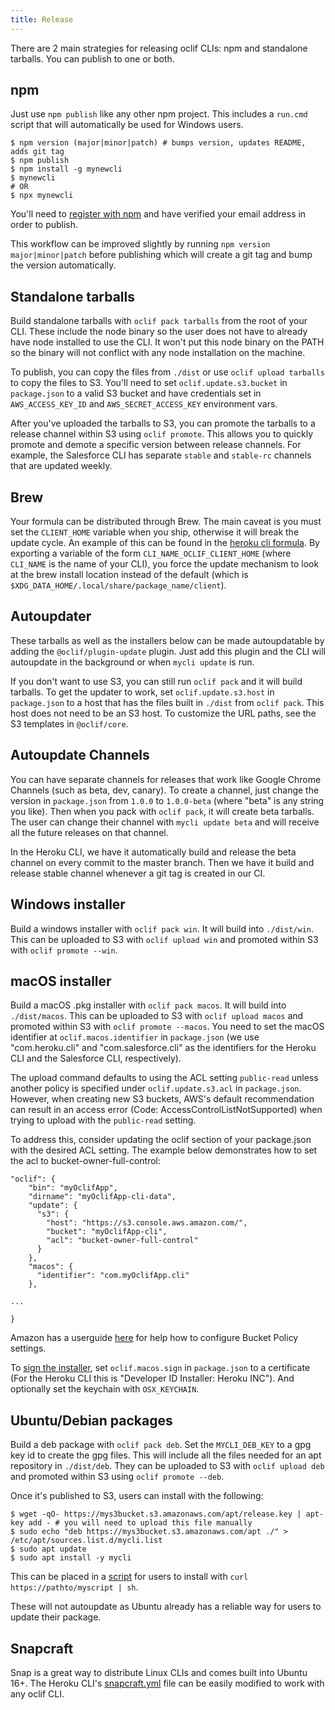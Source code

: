 ```yaml
---
title: Release
---
```


There are 2 main strategies for releasing oclif CLIs: npm and standalone tarballs. You can publish to one or both.

## npm

Just use `npm publish` like any other npm project. This includes a `run.cmd` script that will automatically be used for Windows users.

```sh-session
$ npm version (major|minor|patch) # bumps version, updates README, adds git tag
$ npm publish
$ npm install -g mynewcli
$ mynewcli
# OR
$ npx mynewcli
```

You'll need to [register with npm](https://www.npmjs.com/signup) and have verified your email address in order to publish.

This workflow can be improved slightly by running `npm version major|minor|patch` before publishing which will create a git tag and bump the version automatically.

## Standalone tarballs

Build standalone tarballs with `oclif pack tarballs` from the root of your CLI. These include the node binary so the user does not have to already have node installed to use the CLI. It won't put this node binary on the PATH so the binary will not conflict with any node installation on the machine.

To publish, you can copy the files from `./dist` or use `oclif upload tarballs` to copy the files to S3. You'll need to set `oclif.update.s3.bucket` in `package.json` to a valid S3 bucket and have credentials set in `AWS_ACCESS_KEY_ID` and `AWS_SECRET_ACCESS_KEY` environment vars.

After you've uploaded the tarballs to S3, you can promote the tarballs to a release channel within S3 using `oclif promote`. This allows you to quickly promote and demote a specific version between release channels. For example, the Salesforce CLI has separate `stable` and `stable-rc` channels that are updated weekly.

## Brew

Your formula can be distributed through Brew. The main caveat is you must set the `CLIENT_HOME` variable when you ship, otherwise it will break the update cycle. An example of this can be found in the [heroku cli formula](https://github.com/heroku/homebrew-brew/blob/master/Formula/heroku.rb#L9). By exporting a variable of the form `CLI_NAME_OCLIF_CLIENT_HOME` (where `CLI_NAME` is the name of your CLI), you force the update mechanism to look at the brew install location instead of the default (which is `$XDG_DATA_HOME/.local/share/package_name/client`).

## Autoupdater

These tarballs as well as the installers below can be made autoupdatable by adding the `@oclif/plugin-update` plugin. Just add this plugin and the CLI will autoupdate in the background or when `mycli update` is run.

If you don't want to use S3, you can still run `oclif pack` and it will build tarballs. To get the updater to work, set `oclif.update.s3.host` in `package.json` to a host that has the files built in `./dist` from `oclif pack`. This host does not need to be an S3 host. To customize the URL paths, see the S3 templates in `@oclif/core`.

## Autoupdate Channels

You can have separate channels for releases that work like Google Chrome Channels (such as beta, dev, canary). To create a channel, just change the version in `package.json` from `1.0.0` to `1.0.0-beta` (where "beta" is any string you like). Then when you pack with `oclif pack`, it will create beta tarballs. The user can change their channel with `mycli update beta` and will receive all the future releases on that channel.

In the Heroku CLI, we have it automatically build and release the beta channel on every commit to the master branch. Then we have it build and release stable channel whenever a git tag is created in our CI.

## Windows installer

Build a windows installer with `oclif pack win`. It will build into `./dist/win`. This can be uploaded to S3 with `oclif upload win` and promoted within S3 with `oclif promote --win`.

## macOS installer

Build a macOS .pkg installer with `oclif pack macos`. It will build into `./dist/macos`. This can be uploaded to S3 with `oclif upload macos` and promoted within S3 with `oclif promote --macos`. You need to set the macOS identifier at `oclif.macos.identifier` in `package.json` (we use "com.heroku.cli" and "com.salesforce.cli" as the identifiers for the Heroku CLI and the Salesforce CLI, respectively).

The upload command defaults to using the ACL setting `public-read` unless another policy is specified under `oclif.update.s3.acl` in `package.json`. However, when creating new S3 buckets, AWS's default recommendation can result in an access error (Code: AccessControlListNotSupported) when trying to upload with the `public-read` setting.

To address this, consider updating the oclif section of your package.json with the desired ACL setting. The example below demonstrates how to set the acl to bucket-owner-full-control:

```
"oclif": {
    "bin": "myOclifApp",
    "dirname": "myOclifApp-cli-data",
    "update": {
      "s3": {
        "host": "https://s3.console.aws.amazon.com/",
        "bucket": "myOclifApp-cli",
        "acl": "bucket-owner-full-control"
      }
    },
    "macos": {
      "identifier": "com.myOclifApp.cli"
    },

...

}
```

Amazon has a userguide [here](https://docs.aws.amazon.com/AmazonS3/latest/userguide/ensure-object-ownership.html#ensure-object-ownership-bucket-policy) for help how to configure Bucket Policy settings.

To [sign the installer](https://developer.apple.com/developer-id/), set `oclif.macos.sign` in `package.json` to a certificate (For the Heroku CLI this is "Developer ID Installer: Heroku INC"). And optionally set the keychain with `OSX_KEYCHAIN`.

## Ubuntu/Debian packages

Build a deb package with `oclif pack deb`. Set the `MYCLI_DEB_KEY` to a gpg key id to create the gpg files. This will include all the files needed for an apt repository in `./dist/deb`. They can be uploaded to S3 with `oclif upload deb` and promoted within S3 using `oclif promote --deb`.

Once it's published to S3, users can install with the following:

```sh-session
$ wget -qO- https://mys3bucket.s3.amazonaws.com/apt/release.key | apt-key add - # you will need to upload this file manually
$ sudo echo "deb https://mys3bucket.s3.amazonaws.com/apt ./" > /etc/apt/sources.list.d/mycli.list
$ sudo apt update
$ sudo apt install -y mycli
```

This can be placed in a [script](https://cli-assets.heroku.com/install-ubuntu.sh) for users to install with `curl https://pathto/myscript | sh`.

These will not autoupdate as Ubuntu already has a reliable way for users to update their package.


## Snapcraft

Snap is a great way to distribute Linux CLIs and comes built into Ubuntu 16+. The Heroku CLI's [snapcraft.yml](https://github.com/heroku/cli/blob/master/snap/snapcraft.yaml) file can be easily modified to work with any oclif CLI.
